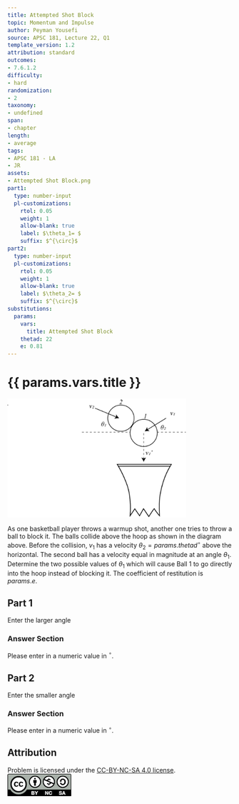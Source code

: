 ```yaml
---
title: Attempted Shot Block
topic: Momentum and Impulse
author: Peyman Yousefi
source: APSC 181, Lecture 22, Q1
template_version: 1.2
attribution: standard
outcomes:
- 7.6.1.2
difficulty:
- hard
randomization:
- 2
taxonomy:
- undefined
span:
- chapter
length:
- average
tags:
- APSC 181 - LA
- JR
assets:
- Attempted Shot Block.png
part1:
  type: number-input
  pl-customizations:
    rtol: 0.05
    weight: 1
    allow-blank: true
    label: $\theta_1= $
    suffix: $^{\circ}$
part2:
  type: number-input
  pl-customizations:
    rtol: 0.05
    weight: 1
    allow-blank: true
    label: $\theta_2= $
    suffix: $^{\circ}$
substitutions:
  params:
    vars:
      title: Attempted Shot Block
    thetad: 22
    e: 0.81
---
```

# {{ params.vars.title }}
<img src="Attempted Shot Block.png" width=400>

As one basketball player throws a warmup shot, another one tries to throw a ball to block it.
The balls collide above the hoop as shown in the diagram above.
Before the collision, $v_1$ has a velocity $\theta_2= {{params.thetad}}^\circ$ above the horizontal.
The second ball has a velocity equal in magnitude at an angle $\theta_1$.
Determine the two possible values of $\theta_1$ which will cause Ball 1 to go directly into the hoop instead of blocking it.
The coefficient of restitution is ${{params.e}}$.

## Part 1

Enter the larger angle

### Answer Section

Please enter in a numeric value in $^\circ$.

## Part 2

Enter the smaller angle

### Answer Section

Please enter in a numeric value in $^\circ$.

## Attribution

Problem is licensed under the [CC-BY-NC-SA 4.0 license](https://creativecommons.org/licenses/by-nc-sa/4.0/).<br> ![The Creative Commons 4.0 license requiring attribution-BY, non-commercial-NC, and share-alike-SA license.](https://raw.githubusercontent.com/firasm/bits/master/by-nc-sa.png)